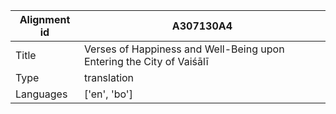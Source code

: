 |Alignment id | A307130A4
| --- | --- 
|Title | Verses of Happiness and Well-Being upon Entering the City of Vaiśālī 
|Type | translation
|Languages | ['en', 'bo']
